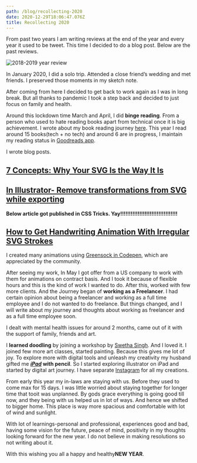 ```yaml
---
path: /blog/recollecting-2020
date: 2020-12-29T18:06:47.076Z
title: Recollecting 2020
---
```

From past two years I am writing reviews at the end of the year and every year it used to be tweet. This time I decided to do a blog post. Below are the past reviews.

![2018-2019 year review](assets/2018-19-review.jpg "2018 and 2019 year review")

In January 2020, I did a solo trip. Attended a close friend’s wedding and met friends. I preserved those moments in my sketch note.

After coming from here I decided to get back to work again as I was in long break. But all thanks to pandemic I took a step back and decided to just focus on family and health.

Around this lockdown time March and April, I did **binge reading**. From a person who used to hate reading books apart from technical once it is big achievement. I wrote about my book reading journey [here](/blog/my-journey-of-becoming-a-bookworm). This year I read around 15 books(tech + no tech) and around 6 are in progress, I maintain my reading status in [Goodreads app](https://www.goodreads.com/user/show/97302367-trapti-rahangdale).

I wrote blog posts.

## [7 Concepts: Why Your SVG Is the Way It Is](https://soshace.com/7-concepts%e2%80%8awhy-your-svg-is-the-way-it-is/)

## [In Illustrator- Remove transformations from SVG while exporting](https://dev.to/imtraptir/in-illustrator-remove-transformations-from-svg-while-exporting-5050)

**Below article got published in CSS Tricks. Yay!!!!!!!!!!!!!!!!!!!!!!!!!!!!!!!!!**

## [How to Get Handwriting Animation With Irregular SVG Strokes](https://css-tricks.com/how-to-get-handwriting-animation-with-irregular-svg-strokes/)

I created many animations using [Greensock in Codepen](https://codepen.io/collection/DqPvMe), which are appreciated by the community.

After seeing my work, In May I got offer from a US company to work with them for animations on contract basis. And I took it because of flexible hours and this is the kind of work I wanted to do. After this, worked with few more clients. And the Journey began of **working as a Freelancer**. I had certain opinion about being a freelancer and working as a full time employee and I do not wanted to do freelance. But things changed, and I will write about my journey and thoughts about working as freelancer and as a full time employee soon. [](https://www.dropbox.com/scl/fi/g3ifqcyj80tq500nj1qs7/Freelancer-Journey.paper?dl=0&rlkey=9f26y4lbceeahx5n4y9om3x1d)

I dealt with mental health issues for around 2 months, came out of it with the support of family, friends and art.

I **learned doodling** by joining a workshop by [Swetha Singh](https://www.instagram.com/doodleshoodle_/). And I loved it. I joined few more art classes, started painting. Because this gives me lot of joy. To explore more with digital tools and unleash my creativity my husband gifted me ***[iPad](https://www.apple.com/in/ipad/)* with pencil**. So I started exploring illustrator on iPad and started by digital art journey. I have separate [Instagram](https://www.instagram.com/triptiscreations/) for all my creations.

From early this year my in-laws are staying with us. Before they used to come max for 15 days. I was little worried about staying together for longer time that tooit was unplanned. By gods grace everything is going good till now, and they being with us helped us in lot of ways. And hence we shifted to bigger home. This place is way more spacious and comfortable with lot of wind and sunlight.

With lot of learnings-personal and professional, experiences good and bad, having some vision for the future, peace of mind, positivity in my thoughts looking forward for the new year. I do not believe in making resolutions so not writing about it.

With this wishing you all a happy and healthy**NEW YEAR**.

